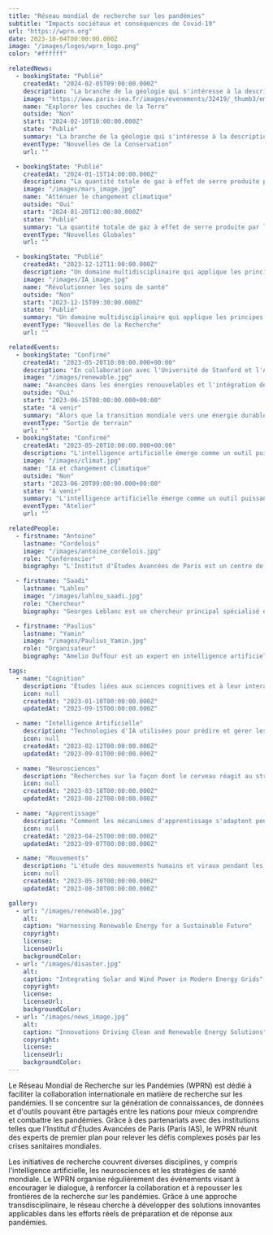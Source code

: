 ```yaml
---
title: "Réseau mondial de recherche sur les pandémies"
subtitle: "Impacts sociétaux et conséquences de Covid-19"
url: "https://wprn.org"
date: 2023-10-04T00:00:00.000Z
image: "/images/logos/wprn_logo.png"
color: "#ffffff"

relatedNews:
  - bookingState: "Publié"
    createdAt: "2024-02-05T09:00:00.000Z"
    description: "La branche de la géologie qui s'intéresse à la description et à la classification des roches."
    image: "https://www.paris-iea.fr/images/evenements/32419/_thumb3/emily-morter-8xaa0f9yqne-unsplash.jpg"
    name: "Explorer les couches de la Terre"
    outside: "Non"
    start: "2024-02-10T10:00:00.000Z"
    state: "Publié"
    summary: "La branche de la géologie qui s'intéresse à la description et à la classification des roches."
    eventType: "Nouvelles de la Conservation"
    url: ""

  - bookingState: "Publié"
    createdAt: "2024-01-15T14:00:00.000Z"
    description: "La quantité totale de gaz à effet de serre produite par les activités humaines, mesurée en équivalents dioxyde de carbone."
    image: "/images/mars_image.jpg"
    name: "Atténuer le changement climatique"
    outside: "Oui"
    start: "2024-01-20T12:00:00.000Z"
    state: "Publié"
    summary: "La quantité totale de gaz à effet de serre produite par les activités humaines, mesurée en équivalents dioxyde de carbone."
    eventType: "Nouvelles Globales"
    url: ""

  - bookingState: "Publié"
    createdAt: "2023-12-12T11:00:00.000Z"
    description: "Un domaine multidisciplinaire qui applique les principes de l'ingénierie à la médecine et à la biologie à des fins de soins de santé."
    image: "/images/IA_image.jpg"
    name: "Révolutionner les soins de santé"
    outside: "Non"
    start: "2023-12-15T09:30:00.000Z"
    state: "Publié"
    summary: "Un domaine multidisciplinaire qui applique les principes de l'ingénierie à la médecine et à la biologie à des fins de soins de santé."
    eventType: "Nouvelles de la Recherche"
    url: ""

relatedEvents:
  - bookingState: "Confirmé"
    createdAt: "2023-05-20T10:00:00.000+00:00"
    description: "En collaboration avec l'Université de Stanford et l'Agence Internationale de l'Énergie."
    image: "/images/renewable.jpg"
    name: "Avancées dans les énergies renouvelables et l'intégration de l'IA"
    outside: "Oui"
    start: "2023-06-15T08:00:00.000+00:00"
    state: "À venir"
    summary: "Alors que la transition mondiale vers une énergie durable se poursuit, l'intelligence artificielle joue un rôle crucial dans l'optimisation des systèmes d'énergie renouvelable."
    eventType: "Sortie de terrain"
    url: ""
  - bookingState: "Confirmé"
    createdAt: "2023-05-20T10:00:00.000+00:00"
    description: "L'intelligence artificielle émerge comme un outil puissant dans la lutte contre le changement climatique."
    image: "/images/climat.jpg"
    name: "IA et changement climatique"
    outside: "Non"
    start: "2023-06-20T09:00:00.000+00:00"
    state: "À venir"
    summary: "L'intelligence artificielle émerge comme un outil puissant dans la lutte contre le changement climatique."
    eventType: "Atelier"
    url: ""

relatedPeople:
  - firstname: "Antoine"
    lastname: "Cordelois"
    image: "/images/antoine_cordelois.jpg"
    role: "Conférencier"
    biography: "L'Institut d'Études Avancées de Paris est un centre de recherche transdisciplinaire axé sur l'avancement des collaborations scientifiques mondiales."

  - firstname: "Saadi"
    lastname: "Lahlou"
    image: "/images/lahlou_saadi.jpg"
    role: "Chercheur"
    biography: "Georges Leblanc est un chercheur principal spécialisé en épidémiologie virale, avec un accent sur les initiatives de santé mondiale."

  - firstname: "Paulius"
    lastname: "Yamin"
    image: "/images/Paulius_Yamin.jpg"
    role: "Organisateur"
    biography: "Amelio Duffour est un expert en intelligence artificielle et apprentissage automatique, dirigeant actuellement des projets sur les applications de l'IA dans les soins de santé."

tags:
  - name: "Cognition"
    description: "Études liées aux sciences cognitives et à leur interaction avec les comportements en période de pandémie."
    icon: null
    createdAt: "2023-01-10T00:00:00.000Z"
    updatedAt: "2023-09-15T00:00:00.000Z"

  - name: "Intelligence Artificielle"
    description: "Technologies d'IA utilisées pour prédire et gérer les pandémies."
    icon: null
    createdAt: "2023-02-12T00:00:00.000Z"
    updatedAt: "2023-09-01T00:00:00.000Z"

  - name: "Neurosciences"
    description: "Recherches sur la façon dont le cerveau réagit au stress pandémique et à la prise de décision."
    icon: null
    createdAt: "2023-03-18T00:00:00.000Z"
    updatedAt: "2023-08-22T00:00:00.000Z"

  - name: "Apprentissage"
    description: "Comment les mécanismes d'apprentissage s'adaptent pendant les pandémies."
    icon: null
    createdAt: "2023-04-25T00:00:00.000Z"
    updatedAt: "2023-09-07T00:00:00.000Z"

  - name: "Mouvements"
    description: "L'étude des mouvements humains et viraux pendant les pandémies mondiales."
    icon: null
    createdAt: "2023-05-30T00:00:00.000Z"
    updatedAt: "2023-08-30T00:00:00.000Z"

gallery:
  - url: "/images/renewable.jpg"
    alt:
    caption: "Harnessing Renewable Energy for a Sustainable Future"
    copyright:
    license:
    licenseUrl:
    backgroundColor:
  - url: "/images/disaster.jpg"
    alt:
    caption: "Integrating Solar and Wind Power in Modern Energy Grids"
    copyright:
    license:
    licenseUrl:
    backgroundColor:
  - url: "/images/news_image.jpg"
    alt:
    caption: "Innovations Driving Clean and Renewable Energy Solutions"
    copyright:
    license:
    licenseUrl:
    backgroundColor:
---
```


Le Réseau Mondial de Recherche sur les Pandémies (WPRN) est dédié à faciliter la collaboration internationale en matière de recherche sur les pandémies. Il se concentre sur la génération de connaissances, de données et d'outils pouvant être partagés entre les nations pour mieux comprendre et combattre les pandémies. Grâce à des partenariats avec des institutions telles que l'Institut d'Études Avancées de Paris (Paris IAS), le WPRN réunit des experts de premier plan pour relever les défis complexes posés par les crises sanitaires mondiales.

Les initiatives de recherche couvrent diverses disciplines, y compris l'intelligence artificielle, les neurosciences et les stratégies de santé mondiale. Le WPRN organise régulièrement des événements visant à encourager le dialogue, à renforcer la collaboration et à repousser les frontières de la recherche sur les pandémies. Grâce à une approche transdisciplinaire, le réseau cherche à développer des solutions innovantes applicables dans les efforts réels de préparation et de réponse aux pandémies.
